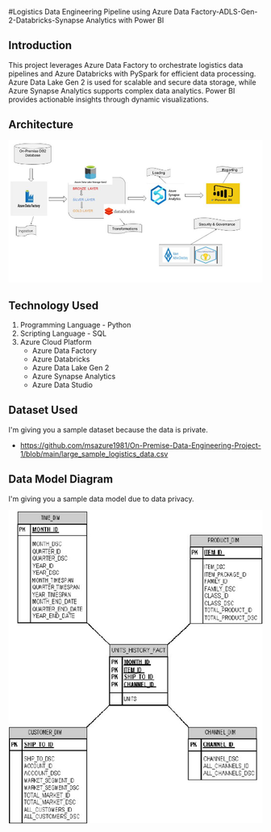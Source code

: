 #Logistics Data Engineering Pipeline using Azure Data Factory-ADLS-Gen-2-Databricks-Synapse Analytics with Power BI
## Introduction
This project leverages Azure Data Factory to orchestrate logistics data pipelines and Azure Databricks with PySpark for efficient data processing. Azure Data Lake Gen 2 is used for scalable and secure data storage, while Azure Synapse Analytics supports complex data analytics. Power BI provides actionable insights through dynamic visualizations.
## Architecture
![Project Architecture](Architecture.jpg)
## Technology Used
1. Programming Language - Python
2. Scripting Language - SQL
3. Azure Cloud Platform
   - Azure Data Factory
   - Azure Databricks
   - Azure Data Lake Gen 2
   - Azure Synapse Analytics
   - Azure Data Studio
## Dataset Used
I'm giving you a sample dataset because the data is private.
 - https://github.com/msazure1981/On-Premise-Data-Engineering-Project-1/blob/main/large_sample_logistics_data.csv
## Data Model Diagram
I'm giving you a sample data model due to data privacy.

![Data Model](Logistics-Data-Model.jpg)


   
